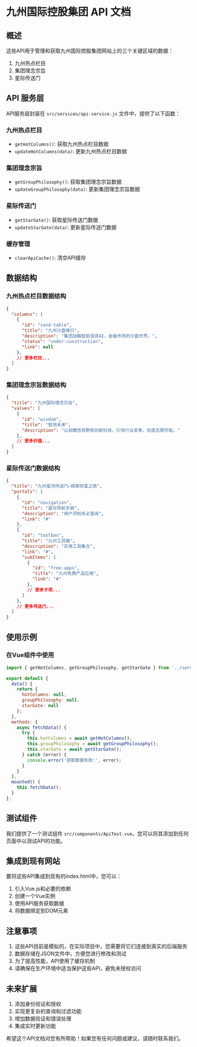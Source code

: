 # 九州国际控股集团 API 文档

## 概述
这些API用于管理和获取九州国际控股集团网站上的三个关键区域的数据：
1. 九州热点栏目
2. 集团理念宗旨
3. 星际传送门

## API 服务层
API服务层封装在 `src/services/api-service.js` 文件中，提供了以下函数：

### 九州热点栏目
- `getHotColumns()`: 获取九州热点栏目数据
- `updateHotColumns(data)`: 更新九州热点栏目数据

### 集团理念宗旨
- `getGroupPhilosophy()`: 获取集团理念宗旨数据
- `updateGroupPhilosophy(data)`: 更新集团理念宗旨数据

### 星际传送门
- `getStarGate()`: 获取星际传送门数据
- `updateStarGate(data)`: 更新星际传送门数据

### 缓存管理
- `clearApiCache()`: 清空API缓存

## 数据结构

### 九州热点栏目数据结构
```json
{
  "columns": [
    {
      "id": "sand-table",
      "title": "九州沙盘推衍",
      "description": "集团战略智能投资AI，金融市场的沙盘世界。",
      "status": "under-construction",
      "link": null
    },
    // 更多栏目...
  ]
}
```

### 集团理念宗旨数据结构
```json
{
  "title": "九州国际理念宗旨",
  "values": [
    {
      "id": "wisdom",
      "title": "智领未来",
      "description": "以前瞻性视野和创新科技，引领行业变革，创造无限可能。"
    },
    // 更多价值...
  ]
}
```

### 星际传送门数据结构
```json
{
  "title": "九州星河传送门—探索财富之旅",
  "portals": [
    {
      "id": "navigation",
      "title": "星际导航手册",
      "description": "用户须知务必查阅",
      "link": "#"
    },
    {
      "id": "toolbox",
      "title": "九州工具箱",
      "description": "实用工具集合",
      "link": "#",
      "subItems": [
        {
          "id": "free-apps",
          "title": "九州免费产品应用",
          "link": "#"
        },
        // 更多子项...
      ]
    },
    // 更多传送门...
  ]
}
```

## 使用示例

### 在Vue组件中使用
```javascript
import { getHotColumns, getGroupPhilosophy, getStarGate } from '../services/api-service.js';

export default {
  data() {
    return {
      hotColumns: null,
      groupPhilosophy: null,
      starGate: null
    };
  },
  methods: {
    async fetchData() {
      try {
        this.hotColumns = await getHotColumns();
        this.groupPhilosophy = await getGroupPhilosophy();
        this.starGate = await getStarGate();
      } catch (error) {
        console.error('获取数据失败:', error);
      }
    }
  },
  mounted() {
    this.fetchData();
  }
};
```

## 测试组件
我们提供了一个测试组件 `src/components/ApiTest.vue`，您可以将其添加到任何页面中以测试API的功能。

## 集成到现有网站
要将这些API集成到现有的index.html中，您可以：
1. 引入Vue.js和必要的依赖
2. 创建一个Vue实例
3. 使用API服务获取数据
4. 将数据绑定到DOM元素

## 注意事项
1. 这些API目前是模拟的，在实际项目中，您需要将它们连接到真实的后端服务
2. 数据存储在JSON文件中，方便您进行修改和测试
3. 为了提高性能，API使用了缓存机制
4. 请确保在生产环境中适当保护这些API，避免未授权访问

## 未来扩展
1. 添加身份验证和授权
2. 实现更复杂的查询和过滤功能
3. 增加数据验证和错误处理
4. 集成实时更新功能

希望这个API文档对您有所帮助！如果您有任何问题或建议，请随时联系我们。